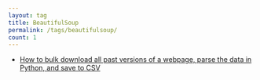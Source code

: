 ```yaml
---
layout: tag
title: BeautifulSoup
permalink: /tags/beautifulsoup/
count: 1
---
```


- [How to bulk download all past versions of a webpage, parse the data in Python, and save to CSV](https://blog.jakelee.co.uk/bulk-downloading-website-history-and-parsing/)
